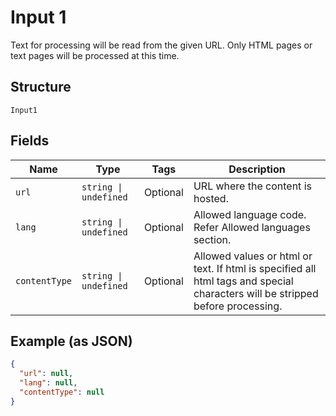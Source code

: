 
# Input 1

Text for processing will be read from the given URL. Only HTML pages or text pages will be processed at this time.

## Structure

`Input1`

## Fields

| Name | Type | Tags | Description |
|  --- | --- | --- | --- |
| `url` | `string \| undefined` | Optional | URL where the content is hosted. |
| `lang` | `string \| undefined` | Optional | Allowed language code. Refer Allowed languages section. |
| `contentType` | `string \| undefined` | Optional | Allowed values or html or text. If html is specified all html tags and special characters will be stripped before processing. |

## Example (as JSON)

```json
{
  "url": null,
  "lang": null,
  "contentType": null
}
```

